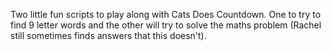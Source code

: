 Two little fun scripts to play along with Cats Does Countdown. One to try to find 9 letter words and the other will try to solve the maths problem (Rachel still sometimes finds answers that this doesn't).
